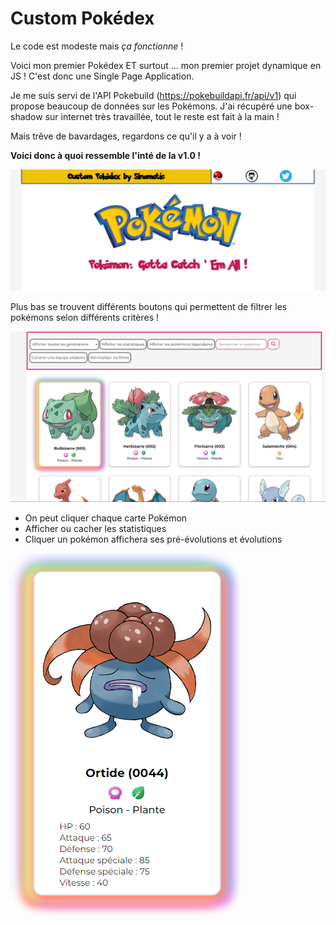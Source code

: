 # Custom Pokédex

Le code est modeste mais *ça fonctionne* !

Voici mon premier Pokédex ET surtout ... mon premier projet dynamique en JS ! C'est donc une Single Page Application.

Je me suis servi de l'API Pokebuild (https://pokebuildapi.fr/api/v1) qui propose beaucoup de données sur les Pokémons. J'ai récupéré une box-shadow sur internet très travaillée, tout le reste est fait à la main !  

Mais trêve de bavardages, regardons ce qu'il y a à voir !

**Voici donc à quoi ressemble l'inté de la v1.0 !**


![HEADER](images/1.png)

Plus bas se trouvent différents boutons qui permettent de filtrer les pokémons selon différents critères !

![POKÉDEX](images/2.png)

- On peut cliquer chaque carte Pokémon
- Afficher ou cacher les statistiques
- Cliquer un pokémon affichera ses pré-évolutions et évolutions 

![POKÉDEX](images/3.png)

